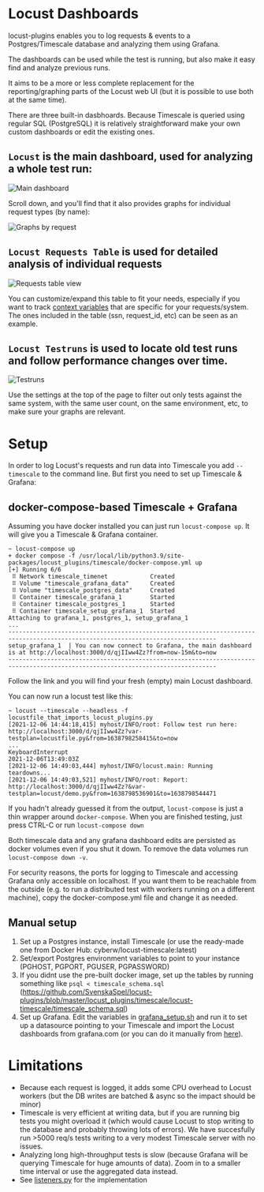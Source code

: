 # Locust Dashboards

locust-plugins enables you to log requests & events to a Postgres/Timescale database and analyzing them using Grafana. 

The dashboards can be used while the test is running, but also make it easy find and analyze previous runs. 

It aims to be a more or less complete replacement for the reporting/graphing parts of the Locust web UI (but it is possible to use both at the same time). 

There are three built-in dasbhoards. Because Timescale is queried using regular SQL (PostgreSQL) it is relatively straightforward make your own custom dashboards or edit the existing ones.

## `Locust` is the main dashboard, used for analyzing a whole test run:

![Main dashboard](screenshots/main_dashboard.png)

Scroll down, and you'll find that it also provides graphs for individual request types (by name):

![Graphs by request](screenshots/main_dashboard_by_request_graphs.png)

## `Locust Requests Table` is used for detailed analysis of individual requests

![Requests table view](screenshots/requests_table.png)

You can customize/expand this table to fit your needs, especially if you want to track [context variables](https://docs.locust.io/en/stable/extending-locust.html#request-context) that are specific for your requests/system. The ones included in the table (ssn, request_id, etc) can be seen as an example.


## `Locust Testruns` is used to locate old test runs and follow performance changes over time. 

![Testruns](screenshots/testruns.png)

Use the settings at the top of the page to filter out only tests against the same system, with the same user count, on the same environment, etc, to make sure your graphs are relevant.

# Setup

In order to log Locust's requests and run data into Timescale you add `--timescale` to the command line. But first you need to set up Timescale & Grafana:

## docker-compose-based Timescale + Grafana

Assuming you have docker installed you can just run `locust-compose up`. It will give you a Timescale & Grafana container. 

```
~ locust-compose up
+ docker compose -f /usr/local/lib/python3.9/site-packages/locust_plugins/timescale/docker-compose.yml up
[+] Running 6/6
 ⠿ Network timescale_timenet            Created
 ⠿ Volume "timescale_grafana_data"      Created
 ⠿ Volume "timescale_postgres_data"     Created
 ⠿ Container timescale_grafana_1        Started
 ⠿ Container timescale_postgres_1       Started
 ⠿ Container timescale_setup_grafana_1  Started
Attaching to grafana_1, postgres_1, setup_grafana_1
...
---------------------------------------------------------------------------------------------------------------------------------
setup_grafana_1  | You can now connect to Grafana, the main dashboard is at http://localhost:3000/d/qjIIww4Zz?from=now-15m&to=now
---------------------------------------------------------------------------------------------------------------------------------
```

Follow the link and you will find your fresh (empty) main Locust dashboard.

You can now run a locust test like this:

```
~ locust --timescale --headless -f locustfile_that_imports_locust_plugins.py
[2021-12-06 14:44:18,415] myhost/INFO/root: Follow test run here: http://localhost:3000/d/qjIIww4Zz?var-testplan=locustfile.py&from=1638798258415&to=now
...
KeyboardInterrupt
2021-12-06T13:49:03Z
[2021-12-06 14:49:03,444] myhost/INFO/locust.main: Running teardowns...
[2021-12-06 14:49:03,521] myhost/INFO/root: Report: http://localhost:3000/d/qjIIww4Zz?&var-testplan=locust/demo.py&from=1638798536901&to=1638798544471
```

If you hadn't already guessed it from the output, `locust-compose` is just a thin wrapper around `docker-compose`. When you are finished testing, just press CTRL-C or run `locust-compose down`

Both timescale data and any grafana dashboard edits are persisted as docker volumes even if you shut it down. To remove the data volumes run `locust-compose down -v`.

For security reasons, the ports for logging to Timescale and accessing Grafana only accessible on localhost. If you want them to be reachable from the outside (e.g. to run a distributed test with workers running on a different machine), copy the docker-compose.yml file and change it as needed.

## Manual setup

1. Set up a Postgres instance, install Timescale (or use the ready-made one from Docker Hub: cyberw/locust-timescale:latest)
2. Set/export Postgres environment variables to point to your instance (PGHOST, PGPORT, PGUSER, PGPASSWORD)
3. If you didnt use the pre-built docker image, set up the tables by running something like `psql < timescale_schema.sql` (https://github.com/SvenskaSpel/locust-plugins/blob/master/locust_plugins/timescale/locust-timescale/timescale_schema.sql)
4. Set up Grafana. Edit the variables in [grafana_setup.sh](locust-timescale/grafana_setup.sh) and run it to set up a datasource pointing to your Timescale and import the Locust dashboards from grafana.com (or you can do it manually from [here](https://grafana.com/grafana/dashboards/10878)).

# Limitations

* Because each request is logged, it adds some CPU overhead to Locust workers (but the DB writes are batched & async so the impact should be minor)
* Timescale is very efficient at writing data, but if you are running big tests you might overload it (which would cause Locust to stop writing to the database and probably throwing lots of errors). We have succesfully run >5000 req/s tests writing to a very modest Timescale server with no issues.
* Analyzing long high-throughput tests is slow (because Grafana will be querying Timescale for huge amounts of data). Zoom in to a smaller time interval or use the aggregated data instead.
* See [listeners.py](../listeners.py) for the implementation
